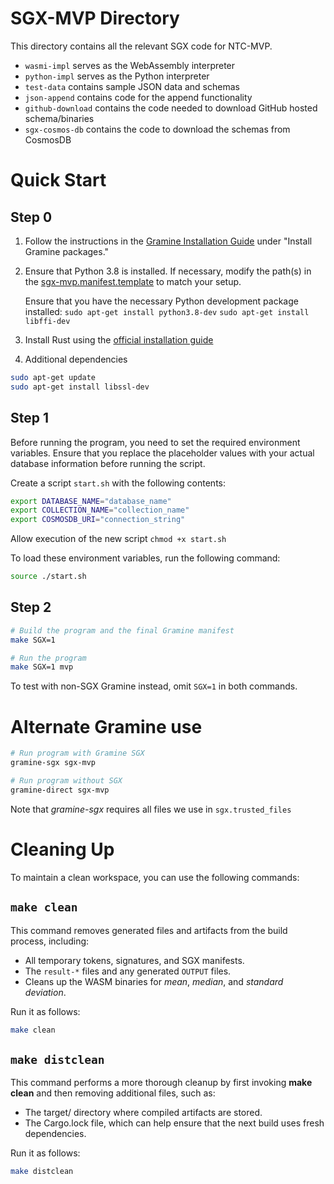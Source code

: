 # SGX-MVP Directory

This directory contains all the relevant SGX code for NTC-MVP.

- `wasmi-impl` serves as the WebAssembly interpreter
- `python-impl` serves as the Python interpreter
- `test-data` contains sample JSON data and schemas
- `json-append` contains code for the append functionality
- `github-download` contains the code needed to download GitHub hosted schema/binaries
- `sgx-cosmos-db` contains the code to download the schemas from CosmosDB

# Quick Start

## Step 0

1. Follow the instructions in the [Gramine Installation Guide](https://gramine.readthedocs.io/en/stable/installation.html#install-gramine-packages-1) under "Install Gramine packages."

2. Ensure that Python 3.8 is installed. If necessary, modify the path(s) in the [sgx-mvp.manifest.template](https://github.com/ntls-io/trusted-compute-MVP/blob/main/sgx-mvp/sgx-mvp.manifest.template) to match your setup.

    Ensure that you have the necessary Python development package installed:
    `sudo apt-get install python3.8-dev`
    `sudo apt-get install libffi-dev`

3. Install Rust using the [official installation guide](https://www.rust-lang.org/tools/install)

4. Additional dependencies

```sh
sudo apt-get update
sudo apt-get install libssl-dev
```

## Step 1

Before running the program, you need to set the required environment variables. Ensure that you replace the placeholder values with your actual database information before running the script.

Create a script `start.sh` with the following contents:

```sh
export DATABASE_NAME="database_name"
export COLLECTION_NAME="collection_name"
export COSMOSDB_URI="connection_string"
```

Allow execution of the new script `chmod +x start.sh`

To load these environment variables, run the following command:

```sh
source ./start.sh
```

## Step 2

```sh
# Build the program and the final Gramine manifest
make SGX=1

# Run the program
make SGX=1 mvp
```

To test with non-SGX Gramine instead, omit `SGX=1` in both commands.

# Alternate Gramine use

```sh
# Run program with Gramine SGX
gramine-sgx sgx-mvp

# Run program without SGX
gramine-direct sgx-mvp
```

Note that _gramine-sgx_ requires all files we use in `sgx.trusted_files`

# Cleaning Up

To maintain a clean workspace, you can use the following commands:

## `make clean`

This command removes generated files and artifacts from the build process, including:
- All temporary tokens, signatures, and SGX manifests.
- The `result-*` files and any generated `OUTPUT` files.
- Cleans up the WASM binaries for _mean_, _median_, and _standard deviation_.

Run it as follows:

```sh
make clean
```

## `make distclean`

This command performs a more thorough cleanup by first invoking **make clean** and then removing additional files, such as:

- The target/ directory where compiled artifacts are stored.
- The Cargo.lock file, which can help ensure that the next build uses fresh dependencies.

Run it as follows:

```sh
make distclean
```